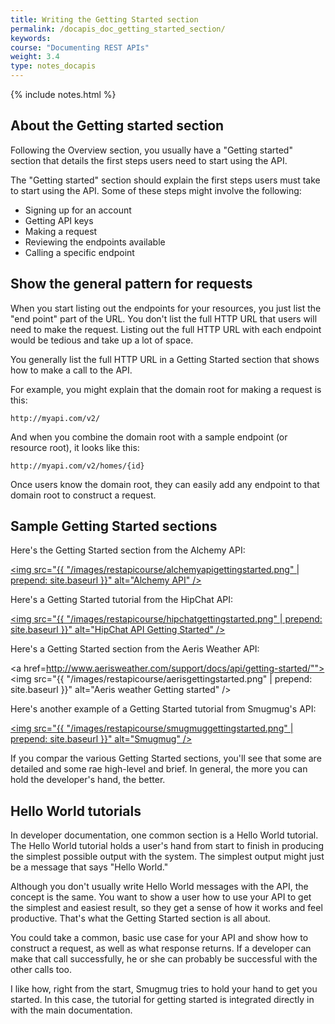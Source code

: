 ```yaml
---
title: Writing the Getting Started section
permalink: /docapis_doc_getting_started_section/
keywords: 
course: "Documenting REST APIs"
weight: 3.4
type: notes_docapis
---
```

{% include notes.html %}

## About the Getting started section

Following the Overview section, you usually have a "Getting started" section that details the first steps users need to start using the API.

The "Getting started" section should explain the first steps users must take to start using the API. Some of these steps might involve the following:

* Signing up for an account
* Getting API keys
* Making a request
* Reviewing the endpoints available
* Calling a specific endpoint

## Show the general pattern for requests

When you start listing out the endpoints for your resources, you just list the "end point" part of the URL. You don't list the full HTTP URL that users will need to make the request. Listing out the full HTTP URL with each endpoint would be tedious and take up a lot of space.

You generally list the full HTTP URL in a Getting Started section that shows how to make a call to the API.

For example, you might explain that the domain root for making a request is this:

```
http://myapi.com/v2/
```

And when you combine the domain root with a sample endpoint (or resource root), it looks like this:

```
http://myapi.com/v2/homes/{id}
```

Once users know the domain root, they can easily add any endpoint to that domain root to construct a request.

## Sample Getting Started sections
Here's the Getting Started section from the Alchemy API:

<a href="http://www.alchemyapi.com/developers/getting-started-guide"><img src="{{ "/images/restapicourse/alchemyapigettingstarted.png" | prepend: site.baseurl }}" alt="Alchemy API" /></a>

Here's a Getting Started tutorial from the HipChat API:

<a href="https://www.hipchat.com/docs/apiv2"><img src="{{ "/images/restapicourse/hipchatgettingstarted.png" | prepend: site.baseurl }}" alt="HipChat API Getting Started" /></a>

Here's a Getting Started section from the Aeris Weather API:

<a href=http://www.aerisweather.com/support/docs/api/getting-started/""><img src="{{ "/images/restapicourse/aerisgettingstarted.png" | prepend: site.baseurl }}" alt="Aeris weather Getting started" /></a>

Here's another example of a Getting Started tutorial from Smugmug's API:

<a href="https://api.smugmug.com/api/v2/doc"><img src="{{ "/images/restapicourse/smugmuggettingstarted.png" | prepend: site.baseurl }}" alt="Smugmug" /></a>

If you compar the various Getting Started sections, you'll see that some are detailed and some rae high-level and brief. In general, the more you can hold the developer's hand, the better.

## Hello World tutorials

In developer documentation, one common section is a Hello World tutorial. The Hello World tutorial holds a user's hand from start to finish in producing the simplest possible output with the system. The simplest output might just be a message that says "Hello World."

Although you don't usually write Hello World messages with the API, the concept is the same. You want to show a user how to use your API to get the simplest and easiest result, so they get a sense of how it works and feel productive. That's what the Getting Started section is all about.

You could take a common, basic use case for your API and show how to construct a request, as well as what response returns. If a developer can make that call successfully, he or she can probably be successful with the other calls too.



I like how, right from the start, Smugmug tries to hold your hand to get you started. In this case, the tutorial for getting started is integrated directly in with the main documentation.
